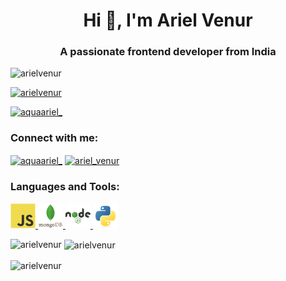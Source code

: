 <h1 align="center">Hi 👋, I'm Ariel Venur</h1>
<h3 align="center">A passionate frontend developer from India</h3>

<p align="left"> <img src="https://komarev.com/ghpvc/?username=arielvenur&label=Profile%20views&color=0e75b6&style=flat" alt="arielvenur" /> </p>

<p align="left"> <a href="https://github.com/ryo-ma/github-profile-trophy"><img src="https://github-profile-trophy.vercel.app/?username=arielvenur" alt="arielvenur" /></a> </p>

<p align="left"> <a href="https://twitter.com/aquaariel_" target="blank"><img src="https://img.shields.io/twitter/follow/aquaariel_?logo=twitter&style=for-the-badge" alt="aquaariel_" /></a> </p>

<h3 align="left">Connect with me:</h3>
<p align="left">
<a href="https://twitter.com/aquaariel_" target="blank"><img align="center" src="https://raw.githubusercontent.com/rahuldkjain/github-profile-readme-generator/master/src/images/icons/Social/twitter.svg" alt="aquaariel_" height="30" width="40" /></a>
<a href="https://discord.gg/ariel_venur" target="blank"><img align="center" src="https://raw.githubusercontent.com/rahuldkjain/github-profile-readme-generator/master/src/images/icons/Social/discord.svg" alt="ariel_venur" height="30" width="40" /></a>
</p>

<h3 align="left">Languages and Tools:</h3>
<p align="left"> <a href="https://developer.mozilla.org/en-US/docs/Web/JavaScript" target="_blank" rel="noreferrer"> <img src="https://raw.githubusercontent.com/devicons/devicon/master/icons/javascript/javascript-original.svg" alt="javascript" width="40" height="40"/> </a> <a href="https://www.mongodb.com/" target="_blank" rel="noreferrer"> <img src="https://raw.githubusercontent.com/devicons/devicon/master/icons/mongodb/mongodb-original-wordmark.svg" alt="mongodb" width="40" height="40"/> </a> <a href="https://nodejs.org" target="_blank" rel="noreferrer"> <img src="https://raw.githubusercontent.com/devicons/devicon/master/icons/nodejs/nodejs-original-wordmark.svg" alt="nodejs" width="40" height="40"/> </a> <a href="https://www.python.org" target="_blank" rel="noreferrer"> <img src="https://raw.githubusercontent.com/devicons/devicon/master/icons/python/python-original.svg" alt="python" width="40" height="40"/> </a> </p>

<p><img align="left" src="https://github-readme-stats.vercel.app/api/top-langs?username=arielvenur&show_icons=true&locale=en&layout=compact" alt="arielvenur" /></p>

<p>&nbsp;<img align="center" src="https://github-readme-stats.vercel.app/api?username=arielvenur&show_icons=true&locale=en" alt="arielvenur" /></p>

<p><img align="center" src="https://github-readme-streak-stats.herokuapp.com/?user=arielvenur&" alt="arielvenur" /></p>
